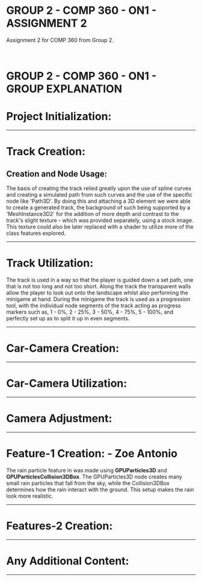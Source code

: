 # GROUP 2 - COMP 360 - ON1 - ASSIGNMENT 2
Assignment 2 for COMP 360 from Group 2.

<br>

# GROUP 2 - COMP 360 - ON1 - GROUP EXPLANATION

# Project Initialization: 

---------------------------------------------------------

# Track Creation:
## Creation and Node Usage:
The basis of creating the track relied greatly upon the use of spline curves and creating a simulated
path from such curves and the use of the specific node like 'Path3D'. By doing this and attaching a 3D 
element we were able to create a generated track, the background of such being supported by a 'MeshInstance3D2'
for the addition of more depth and contrast to the track's slight texture - which was provided separately, using
a stock image. This texture could also be later replaced with a shader to utilize more of the class features explored.

---------------------------------------------------------
# Track Utilization:
The track is used in a way so that the player is guided down a set path, one that is not too long and not too short.
Along the track the transparent walls allow the player to look out onto the landscape whilst also performing the minigame
at hand. During the minigame the track is used as a progression tool, with the individual node segments of the track acting as
progress markers such as, 1 - 0%, 2 - 25%, 3 - 50%, 4 - 75%, 5 - 100%, and perfectly set up as to split it up in even segments.

---------------------------------------------------------
# Car-Camera Creation:

---------------------------------------------------------
# Car-Camera Utilization:

---------------------------------------------------------
# Camera Adjustment:

---------------------------------------------------------
# Feature-1 Creation: - Zoe Antonio
The rain particle feature in was made using **GPUParticles3D** and **GPUParticlesCollision3DBox**. The GPUParticles3D node creates many small rain particles that fall from the sky, while the Collision3DBox determines how the rain interact with the ground. This setup makes the rain look more realistic.

---------------------------------------------------------
# Features-2 Creation:

---------------------------------------------------------
# Any Additional Content:

---------------------------------------------------------
